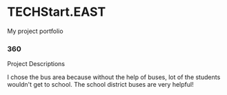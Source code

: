 # TECHStart.EAST
My project portfolio

### 360

<script src='//vizor.io/static/scripts/vizor-360-embed.js' data-vizorurl='//vizor.io/embed/joshuaparrales2020/the-commons'></script>

Project Descriptions 

I chose the bus area because without the help of buses,  lot of the students wouldn't get to school. The school district buses are very helpful!


